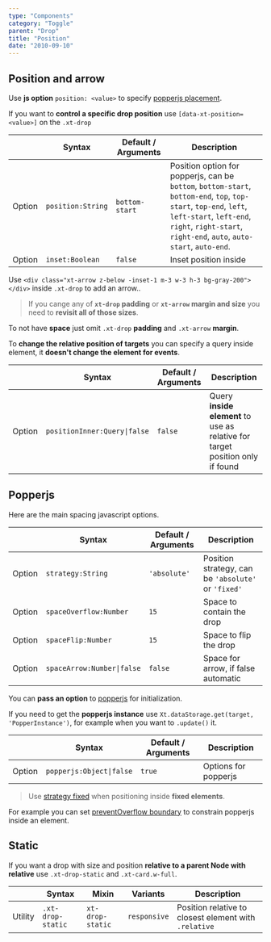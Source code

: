 ```yaml
---
type: "Components"
category: "Toggle"
parent: "Drop"
title: "Position"
date: "2010-09-10"
---
```


## Position and arrow

Use **js option** `position: <value>` to specify [popperjs placement](https://popper.js.org/docs/v2/constructors/#placement).

If you want to **control a specific drop position** use `[data-xt-position=<value>]` on the `.xt-drop`

<div class="xt-overflow-sub overflow-y-hidden overflow-x-scroll my-5 xt-my-auto w-full">

|                         | Syntax                                    | Default / Arguments                       | Description                   |
| ----------------------- | ----------------------------------------- | ----------------------------- | ----------------------------- |
| Option                  | `position:String`                          | `bottom-start`        | Position option for popperjs, can be `bottom`, `bottom-start`, `bottom-end`, `top`, `top-start`, `top-end`, `left`, `left-start`, `left-end`, `right`, `right-start`, `right-end`, `auto`, `auto-start`, `auto-end`.           |
| Option                  | `inset:Boolean`                          | `false`        | Inset position inside           |

</div>

Use `<div class="xt-arrow z-below -inset-1 m-3 w-3 h-3 bg-gray-200"></div>` inside `.xt-drop` to add an arrow..

> If you cange any of **`xt-drop` padding** or **`xt-arrow` margin and size** you need to **revisit all of those sizes**.

<demo>
  <demoinline src="demos/components/drop/bottom">
  </demoinline>
  <demoinline src="demos/components/drop/top">
  </demoinline>
  <demoinline src="demos/components/drop/left">
  </demoinline>
  <demoinline src="demos/components/drop/right">
  </demoinline>
  <demoinline src="demos/components/drop/auto">
  </demoinline>
</demo>

To not have **space** just omit `.xt-drop` **padding** and `.xt-arrow` **margin**.

<demo>
  <demoinline src="demos/components/drop/nospace">
  </demoinline>
</demo>

To **change the relative position of targets** you can specify a query inside element, it **doesn't change the element for events**.

<div class="xt-overflow-sub overflow-y-hidden overflow-x-scroll my-5 xt-my-auto w-full">

|                         | Syntax                                    | Default / Arguments                       | Description                   |
| ----------------------- | ----------------------------------------- | ----------------------------- | ----------------------------- |
| Option                  | `positionInner:Query\|false`                          | `false`        | Query **inside element** to use as relative for target position only if found            |----------------------------- |

</div>

<demo>
  <demoinline src="demos/components/drop/position-inner">
  </demoinline>
</demo>

## Popperjs

Here are the main spacing javascript options.

<div class="xt-overflow-sub overflow-y-hidden overflow-x-scroll my-5 xt-my-auto w-full">

|                         | Syntax                                    | Default / Arguments                       | Description                   |
| ----------------------- | ----------------------------------------- | ----------------------------- | ----------------------------- |
| Option                  | `strategy:String`                          | `'absolute'`        | Position strategy, can be `'absolute'` or `'fixed'`            |----------------------------- |
| Option                  | `spaceOverflow:Number`                          | `15`        | Space to contain the drop            |
| Option                  | `spaceFlip:Number`                          | `15`        | Space to flip the drop            |
| Option                  | `spaceArrow:Number\|false`                          | `false`        | Space for arrow, if false automatic            |

</div>

You can **pass an option** to [popperjs](https://popper.js.org/docs/v2/) for initialization.

If you need to get the **popperjs instance** use `Xt.dataStorage.get(target, 'PopperInstance')`, for example when you want to `.update()` it.

<div class="xt-overflow-sub overflow-y-hidden overflow-x-scroll my-5 xt-my-auto w-full">

|                         | Syntax                                    | Default / Arguments                       | Description                   |
| ----------------------- | ----------------------------------------- | ----------------------------- | ----------------------------- |
| Option                  | `popperjs:Object\|false`                          | `true`        | Options for popperjs            |

</div>

> Use [strategy fixed](https://popper.js.org/docs/v2/constructors//#strategy) when positioning inside **fixed elements**.

For example you can set [preventOverflow boundary](https://popper.js.org/docs/v2/modifiers/prevent-overflow/#boundary) to constrain popperjs inside an element.

<demo>
  <demoinline src="demos/components/drop/prevent-overflow">
  </demoinline>
</demo>

## Static

If you want a drop with size and position **relative to a parent Node with relative** use `.xt-drop-static` and `.xt-card.w-full`.

<div class="xt-overflow-sub overflow-y-hidden overflow-x-scroll my-5 xt-my-auto w-full">

|                      | Syntax                          | Mixin            | Variants               | Description                   |
| ----------------------- | ---------------------------- | -----------------| ----------------------------- |----------------------------- |
| Utility                  | `.xt-drop-static`       | `xt-drop-static`                | `responsive`                | Position relative to closest element with `.relative`            |

</div>

<demo>
  <demoinline src="demos/components/drop/static">
  </demoinline>
</demo>
